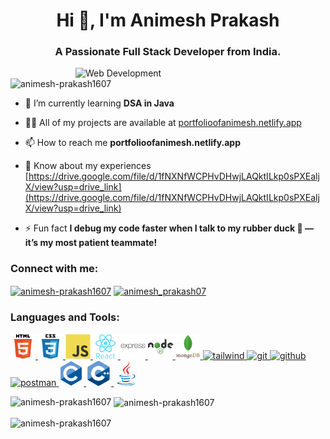 
<h1 align="center">Hi 👋, I'm Animesh Prakash</h1>
<h3 align="center">A Passionate Full Stack Developer from India.</h3>

<img align="right" alt="Web Development" width="400" src="https://img.freepik.com/free-vector/website-development-banner_33099-1687.jpg?t=st=1746545954~exp=1746549554~hmac=109695d40cdfb30e63e7cefe688db783e608d394a240ff4005650bd7c71202f0&w=1380"> 

<p align="left"> <img src="https://komarev.com/ghpvc/?username=animesh-prakash1607&label=Profile%20views&color=0e75b6&style=flat" alt="animesh-prakash1607" /> </p>

- 🌱 I’m currently learning **DSA in Java**

- 👨‍💻 All of my projects are available at [portfolioofanimesh.netlify.app](portfolioofanimesh.netlify.app)

- 📫 How to reach me **portfolioofanimesh.netlify.app**

- 📄 Know about my experiences [https://drive.google.com/file/d/1fNXNfWCPHvDHwjLAQktILkp0sPXEaljX/view?usp=drive_link](https://drive.google.com/file/d/1fNXNfWCPHvDHwjLAQktILkp0sPXEaljX/view?usp=drive_link)

- ⚡ Fun fact **I debug my code faster when I talk to my rubber duck 🐤 — it’s my most patient teammate!**

<h3 align="left">Connect with me:</h3>
<p align="left">
<a href="https://linkedin.com/in/animesh-prakash1607" target="blank"><img align="center" src="https://raw.githubusercontent.com/rahuldkjain/github-profile-readme-generator/master/src/images/icons/Social/linked-in-alt.svg" alt="animesh-prakash1607" height="30" width="40" /></a>
<a href="https://www.leetcode.com/animesh_prakash07" target="blank"><img align="center" src="https://raw.githubusercontent.com/rahuldkjain/github-profile-readme-generator/master/src/images/icons/Social/leet-code.svg" alt="animesh_prakash07" height="30" width="40" /></a>
</p>

<h3 align="left">Languages and Tools:</h3>
<p align="left">
  <!-- HTML -->
  <a href="https://www.w3.org/html/" target="_blank" rel="noreferrer">
    <img src="https://raw.githubusercontent.com/devicons/devicon/master/icons/html5/html5-original-wordmark.svg" alt="html5" width="40" height="40"/>
  </a>
  <!-- CSS -->
  <a href="https://www.w3schools.com/css/" target="_blank" rel="noreferrer">
    <img src="https://raw.githubusercontent.com/devicons/devicon/master/icons/css3/css3-original-wordmark.svg" alt="css3" width="40" height="40"/>
  </a>
  <!-- JavaScript -->
  <a href="https://developer.mozilla.org/en-US/docs/Web/JavaScript" target="_blank" rel="noreferrer">
    <img src="https://raw.githubusercontent.com/devicons/devicon/master/icons/javascript/javascript-original.svg" alt="javascript" width="40" height="40"/>
  </a>
  <!-- React -->
  <a href="https://reactjs.org/" target="_blank" rel="noreferrer">
    <img src="https://raw.githubusercontent.com/devicons/devicon/master/icons/react/react-original-wordmark.svg" alt="react" width="40" height="40"/>
  </a>
  <!-- Express -->
  <a href="https://expressjs.com" target="_blank" rel="noreferrer">
    <img src="https://raw.githubusercontent.com/devicons/devicon/master/icons/express/express-original-wordmark.svg" alt="express" width="40" height="40"/>
  </a>
  <!-- Node.js -->
  <a href="https://nodejs.org" target="_blank" rel="noreferrer">
    <img src="https://raw.githubusercontent.com/devicons/devicon/master/icons/nodejs/nodejs-original-wordmark.svg" alt="nodejs" width="40" height="40"/>
  </a>
  <!-- MongoDB -->
  <a href="https://www.mongodb.com/" target="_blank" rel="noreferrer">
    <img src="https://raw.githubusercontent.com/devicons/devicon/master/icons/mongodb/mongodb-original-wordmark.svg" alt="mongodb" width="40" height="40"/>
  </a>
  <!-- Tailwind CSS -->
  <a href="https://tailwindcss.com/" target="_blank" rel="noreferrer">
    <img src="https://www.vectorlogo.zone/logos/tailwindcss/tailwindcss-icon.svg" alt="tailwind" width="40" height="40"/>
  </a>
  <!-- Git -->
  <a href="https://git-scm.com/" target="_blank" rel="noreferrer">
    <img src="https://www.vectorlogo.zone/logos/git-scm/git-scm-icon.svg" alt="git" width="40" height="40"/>
  </a>
  <!-- GitHub -->
  <a href="https://github.com/" target="_blank" rel="noreferrer">
    <img src="https://github.githubassets.com/images/modules/logos_page/GitHub-Mark.png" alt="github" width="40" height="40"/>
  </a>
  <!-- Postman -->
  <a href="https://postman.com" target="_blank" rel="noreferrer">
    <img src="https://www.vectorlogo.zone/logos/getpostman/getpostman-icon.svg" alt="postman" width="40" height="40"/>
  </a>
  <!-- C -->
  <a href="https://www.cprogramming.com/" target="_blank" rel="noreferrer">
    <img src="https://raw.githubusercontent.com/devicons/devicon/master/icons/c/c-original.svg" alt="c" width="40" height="40"/>
  </a>
  <!-- C++ -->
  <a href="https://www.w3schools.com/cpp/" target="_blank" rel="noreferrer">
    <img src="https://raw.githubusercontent.com/devicons/devicon/master/icons/cplusplus/cplusplus-original.svg" alt="cplusplus" width="40" height="40"/>
  </a>
  <!-- Java -->
  <a href="https://www.java.com" target="_blank" rel="noreferrer">
    <img src="https://raw.githubusercontent.com/devicons/devicon/master/icons/java/java-original.svg" alt="java" width="40" height="40"/>
  </a>
</p>


<p><img align="left" src="https://github-readme-stats.vercel.app/api/top-langs?username=animesh-prakash1607&show_icons=true&locale=en&layout=compact" alt="animesh-prakash1607" /></p>

<p>&nbsp;<img align="center" src="https://github-readme-stats.vercel.app/api?username=animesh-prakash1607&show_icons=true&locale=en" alt="animesh-prakash1607" /></p>

<p><img align="center" src="https://github-readme-streak-stats.herokuapp.com/?user=animesh-prakash1607&" alt="animesh-prakash1607" /></p>
